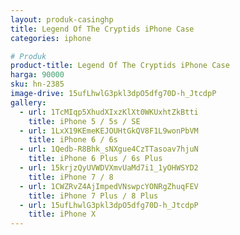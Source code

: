 ```yaml
---
layout: produk-casinghp
title: Legend Of The Cryptids iPhone Case
categories: iphone

# Produk
product-title: Legend Of The Cryptids iPhone Case
harga: 90000
sku: hn-2385
image-drive: 15ufLhwlG3pkl3dpO5dfg70D-h_JtcdpP
gallery:
  - url: 1TcMIqp5XhudXIxzKlXt0WKUxhtZkBtti
    title: iPhone 5 / 5s / SE
  - url: 1LxX19KEmeKEJOUHtGkQV8F1L9wonPbVM
    title: iPhone 6 / 6s
  - url: 1Qedb-R8Bhk_sNXgue4CzTTasoav7hjuN
    title: iPhone 6 Plus / 6s Plus
  - url: 15krjzQyUVWDVXmvUaMd7i1_1yOHWSYD2
    title: iPhone 7 / 8
  - url: 1CWZRvZ4AjImpedVNswpcYONRgZhuqFEV
    title: iPhone 7 Plus / 8 Plus
  - url: 15ufLhwlG3pkl3dpO5dfg70D-h_JtcdpP
    title: iPhone X
---
```

